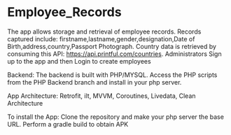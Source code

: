 # Employee_Records
The app allows storage and retrieval of employee records. Records captured include: firstname,lastname,gender,designation,Date of Birth,address,country,Passport Photograph. Country data is retrieved by consuming this API: https://api.printful.com/countries. Administrators Sign up to the app and then Login to create employees

Backend:
The backend is built with PHP/MYSQL. Access the PHP scripts from the PHP Backend branch and install in your php server.

App Architecture:
Retrofit, ilt, MVVM, Coroutines, Livedata, Clean Architecture

To install the App:
Clone the repository and make your php server the base URL. Perform a gradle build to obtain APK
